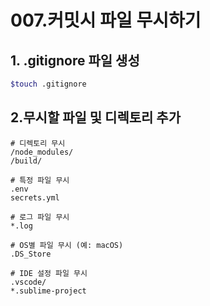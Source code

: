 # 007.커밋시 파일 무시하기

## 1. .gitignore 파일 생성
```bash
$touch .gitignore
```

## 2.무시할 파일 및 디렉토리 추가
```
# 디렉토리 무시
/node_modules/
/build/

# 특정 파일 무시
.env
secrets.yml

# 로그 파일 무시
*.log

# OS별 파일 무시 (예: macOS)
.DS_Store

# IDE 설정 파일 무시
.vscode/
*.sublime-project
```
